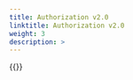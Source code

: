```yaml
---
title: Authorization v2.0
linktitle: Authorization v2.0
weight: 3
description: >
---
```

{{<include  file="content/docs/getting-started/upgrade/helm/module/authorization.md" >}}

